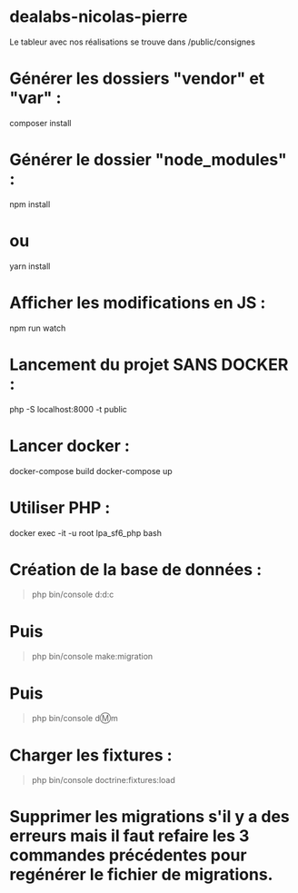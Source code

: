 # dealabs-nicolas-pierre

Le tableur avec nos réalisations se trouve dans /public/consignes

# Générer les dossiers "vendor" et "var" :

composer install

# Générer le dossier "node_modules" :

npm install

# ou

yarn install

<!--  -->

# Afficher les modifications en JS :

npm run watch

<!--  -->

# Lancement du projet SANS DOCKER :

php -S localhost:8000 -t public

# Lancer docker :

docker-compose build
docker-compose up

# Utiliser PHP :

docker exec -it -u root lpa_sf6_php bash

<!--  -->

# Création de la base de données :

> php bin/console d:d:c

# Puis

> php bin/console make:migration

# Puis

> php bin/console d:m:m

# Charger les fixtures :

> php bin/console doctrine:fixtures:load

# Supprimer les migrations s'il y a des erreurs mais il faut refaire les 3 commandes précédentes pour regénérer le fichier de migrations.
